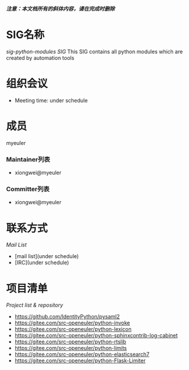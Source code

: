 ***注意：本文档所有的斜体内容，请在完成时删除***

# SIG名称

*sig-python-modules SIG*
This SIG contains all python modules which are created by automation tools


# 组织会议

- Meeting time: under schedule



# 成员
myeuler

### Maintainer列表
- xiongwei@myeuler



### Committer列表
- xiongwei@myeuler



# 联系方式

*Mail List*

- [mail list](under schedule)
- [IRC](under schedule)


# 项目清单

*Project list & repository*
- https://github.com/IdentityPython/pysaml2
- https://gitee.com/src-openeuler/python-invoke
- https://gitee.com/src-openeuler/python-lexicon
- https://gitee.com/src-openeuler/python-sphinxcontrib-log-cabinet
- https://gitee.com/src-openeuler/python-rtslib
- https://gitee.com/src-openeuler/python-limits
- https://gitee.com/src-openeuler/python-elasticsearch7
- https://gitee.com/src-openeuler/python-Flask-Limiter
